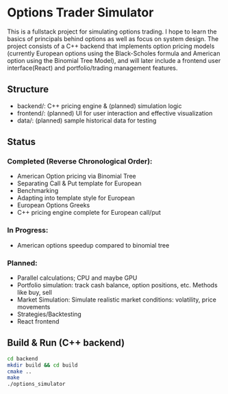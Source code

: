 # Options Trader Simulator

This is a fullstack project for simulating options trading. I hope to learn the basics of 
principals behind options as well as focus on system design.
The project consists of a C++ backend that implements option pricing models (currently European 
options using the Black-Scholes formula and American option using the Binomial Tree Model), 
and will later include a frontend user interface(React) and portfolio/trading management features.

## Structure

- backend/: C++ pricing engine & (planned) simulation logic 
- frontend/: (planned) UI for user interaction and effective visualization
- data/: (planned) sample historical data for testing

## Status

### Completed (Reverse Chronological Order):
- American Option pricing via Binomial Tree
- Separating Call & Put template for European
- Benchmarking
- Adapting into template style for European
- European Options Greeks
- C++ pricing engine complete for European call/put

### In Progress:
- American options speedup compared to binomial tree

### Planned:
- Parallel calculations; CPU and maybe GPU
- Portfolio simulation: track cash balance, option positions, etc. Methods like buy, sell 
- Market Simulation: Simulate realistic market conditions: volatility, price movements
- Strategies/Backtesting
- React frontend


## Build & Run (C++ backend)

```bash
cd backend
mkdir build && cd build
cmake ..
make
./options_simulator
```
